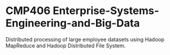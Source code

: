 # CMP406 Enterprise-Systems-Engineering-and-Big-Data
 Distributed processing of large employee datasets using Hadoop MapReduce and Hadoop Distributed File System.

